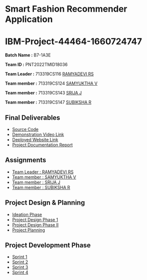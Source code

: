 # Smart Fashion Recommender Application
# IBM-Project-44464-1660724747

**Batch Name  :** B7-1A3E

**Team ID     :** PNT2022TMID18036

**Team Leader :**  713319CS116 [RAMYADEVI RS](https://github.com/ramya-RS) 

**Team member :**  713319CS124 [SAMYUKTHA V](https://github.com/samyukthavenugopal)

**Team member :**  713319CS143 [SRIJA J](https://github.com/srija1012) 

**Team member :**  713319CS147 [SUBIKSHA R](https://github.com/Subixshaa) 

## Final Deliverables

- [Source Code](https://github.com/IBM-EPBL/IBM-Project-44464-1660724747/tree/main/Final%20Deliverables)
- [Demonstration Video Link](https://youtu.be/I2gOpkugWPU)
- [Deployed Website Link](http://159.122.187.44:32409/)
- [Project Documentation Report](https://github.com/IBM-EPBL/IBM-Project-44464-1660724747/tree/main/Final%20Deliverables/Project%20Report%20Documentation)

## Assignments

- [Team Leader : RAMYADEVI RS](https://github.com/IBM-EPBL/IBM-Project-44464-1660724747/tree/main/Assignments/Ramyadevi%20RS%20(Team%20Lead))
- [Team member : SAMYUKTHA V](https://github.com/IBM-EPBL/IBM-Project-44464-1660724747/tree/main/Assignments/Samyuktha%20V%20(Team%20Member%201))
- [Team member : SRIJA J](https://github.com/IBM-EPBL/IBM-Project-44464-1660724747/tree/main/Assignments/Srija%20J%20(Team%20Member%202))
- [Team member : SUBIKSHA R](https://github.com/IBM-EPBL/IBM-Project-44464-1660724747/tree/main/Assignments/Subiksha%20R%20(Team%20Member%203))

## Project Design & Planning

- [Ideation Phase](https://github.com/IBM-EPBL/IBM-Project-44464-1660724747/tree/main/Project%20Design%20%26%20Planning/Ideation%20Phase)
- [Project Design Phase 1](https://github.com/IBM-EPBL/IBM-Project-44464-1660724747/tree/main/Project%20Design%20%26%20Planning/Project%20Design%20Phase%201)
- [Project Design Phase II](https://github.com/IBM-EPBL/IBM-Project-44464-1660724747/tree/main/Project%20Design%20%26%20Planning/Project%20Design%20Phase%20II)
- [Project Planning](https://github.com/IBM-EPBL/IBM-Project-44464-1660724747/tree/main/Project%20Design%20%26%20Planning/Project%20Planning)

## Project Development Phase
- [Sprint 1](https://github.com/IBM-EPBL/IBM-Project-44464-1660724747/tree/main/Project%20Development%20Phase/Sprint%201)
- [Sprint 2](https://github.com/IBM-EPBL/IBM-Project-44464-1660724747/tree/main/Project%20Development%20Phase/Sprint%202)
- [Sprint 3](https://github.com/IBM-EPBL/IBM-Project-44464-1660724747/tree/main/Project%20Development%20Phase/Sprint%203)
- [Sprint 4](https://github.com/IBM-EPBL/IBM-Project-44464-1660724747/tree/main/Project%20Development%20Phase/Sprint%204)
